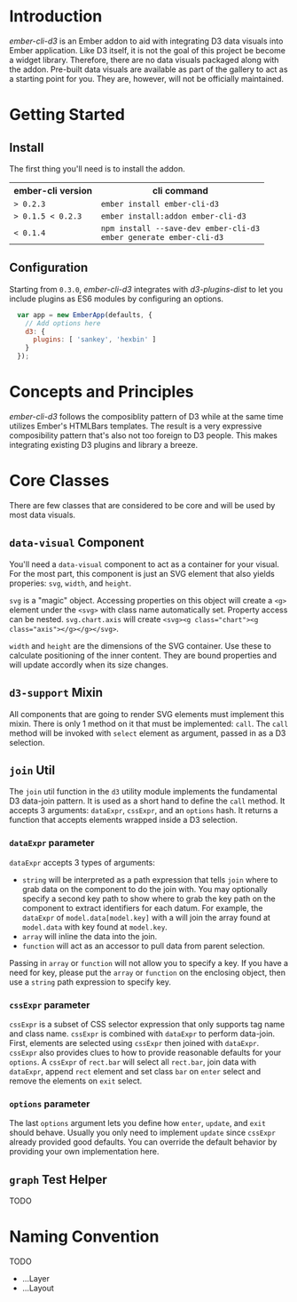 
# Introduction

*ember-cli-d3* is an Ember addon to aid with integrating D3 data visuals into Ember application. Like D3 itself, it is not the goal of this project be become a widget library. Therefore, there are no data visuals packaged along with the addon. Pre-built data visuals are available as part of the gallery to act as a starting point for you. They are, however, will not be officially maintained.

# Getting Started

## Install

The first thing you'll need is to install the addon.

<table>
  <tr>
    <th>ember-cli version</th>
    <th>cli command</th>
  </tr>
  <tr>
    <td><code>> 0.2.3</code></td>
    <td><code>ember install ember-cli-d3</code></td>
  </tr>
  <tr>
    <td><code>> 0.1.5 < 0.2.3</code></td>
    <td><code>ember install:addon ember-cli-d3</code></td>
  </tr>
  <tr>
    <td><code>< 0.1.4</code></td>
    <td><code>npm install --save-dev ember-cli-d3</code><br><code>ember generate ember-cli-d3</code></td>
  </tr>
</table>

## Configuration

Starting from `0.3.0`, *ember-cli-d3* integrates with *d3-plugins-dist* to let you include plugins as ES6 modules by configuring an options.

```javascript
  var app = new EmberApp(defaults, {
    // Add options here
    d3: {
      plugins: [ 'sankey', 'hexbin' ]
    }
  });
```

# Concepts and Principles

*ember-cli-d3* follows the composiblity pattern of D3 while at the same time utilizes Ember's HTMLBars templates. The result is a very expressive composibility pattern that's also not too foreign to D3 people. This makes integrating existing D3 plugins and library a breeze.

# Core Classes

There are few classes that are considered to be core and will be used by most data visuals.

## `data-visual` Component

You'll need a `data-visual` component to act as a container for your visual. For the most part, this component is just an SVG element that also yields properies: `svg`, `width`, and `height`.

`svg` is a "magic" object. Accessing properties on this object will create a `<g>` element under the `<svg>` with class name automatically set. Property access can be nested. `svg.chart.axis` will create `<svg><g class="chart"><g class="axis"></g></g></svg>`.

`width` and `height` are the dimensions of the SVG container. Use these to calculate positioning of the inner content. They are bound properties and will update accordly when its size changes.

## `d3-support` Mixin

All components that are going to render SVG elements must implement this mixin. There is only 1 method on it that must be implemented: `call`. The `call` method will be invoked with `select` element as argument, passed in as a D3 selection.

## `join` Util

The `join` util function in the `d3` utility module implements the fundamental D3 data-join pattern. It is used as a short hand to define the `call` method. It accepts 3 arguments: `dataExpr`, `cssExpr`, and an `options` hash. It returns a function that accepts elements wrapped inside a D3 selection.

### `dataExpr` parameter

`dataExpr` accepts 3 types of arguments:

* `string` will be interpreted as a path expression that tells `join` where to grab data on the component to do the join with. You may optionally specify a second key path to show where to grab the key path on the component to extract identifiers for each datum. For example, the `dataExpr` of `model.data[model.key]` with a will join the array found at `model.data` with key found at `model.key`.
* `array` will inline the data into the join.
* `function` will act as an accessor to pull data from parent selection.

Passing in `array` or `function` will not allow you to specify a key. If you have a need for key, please put the `array` or `function` on the enclosing object, then use a `string` path expression to specify key.

### `cssExpr` parameter

`cssExpr` is a subset of CSS selector expression that only supports tag name and class name. `cssExpr` is combined with `dataExpr` to perform data-join. First, elements are selected using `cssExpr` then joined with `dataExpr`. `cssExpr` also provides clues to how to provide reasonable defaults for your `options`. A `cssExpr` of `rect.bar` will select all `rect.bar`, join data with `dataExpr`, append `rect` element and set class `bar` on `enter` select and remove the elements on `exit` select.

### `options` parameter

The last `options` argument lets you define how `enter`, `update`, and `exit` should behave. Usually you only need to implement `update` since `cssExpr` already provided good defaults. You can override the default behavior by providing your own implementation here.

## `graph` Test Helper

TODO

# Naming Convention

TODO

* ...Layer
* ...Layout
